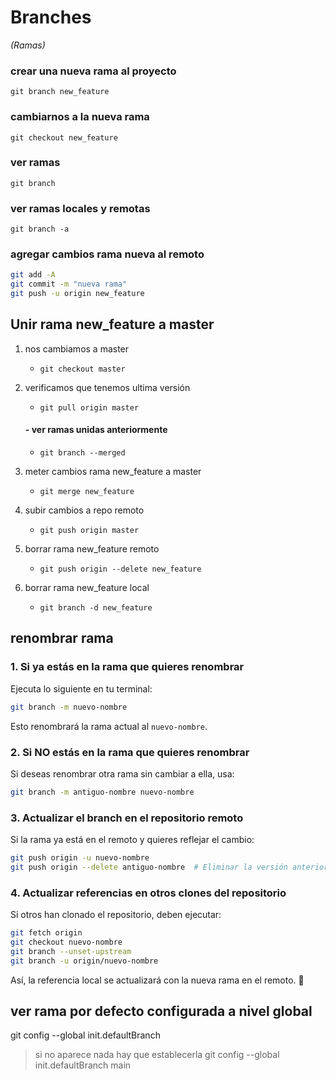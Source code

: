 # Branches 
_(Ramas)_

### crear una nueva rama al proyecto
`git branch new_feature`

### cambiarnos a la nueva rama
`git checkout new_feature`

### ver ramas
`git branch`

### ver ramas locales y remotas
`git branch -a`

### agregar cambios rama nueva al remoto
```bash
git add -A
git commit -m "nueva rama"
git push -u origin new_feature
```


## Unir rama new_feature a master

1. nos cambiamos a master
    - `git checkout master`

2. verificamos que tenemos ultima versión
    - `git pull origin master`
    #### - ver ramas unidas anteriormente
    - `git branch --merged`

3. meter cambios rama new_feature a master
    - `git merge new_feature `

4. subir cambios a repo remoto
    - `git push origin master `

5. borrar rama new_feature remoto
    - `git push origin --delete new_feature`

6. borrar rama new_feature local
    - `git branch -d new_feature`

## renombrar rama

### 1. **Si ya estás en la rama que quieres renombrar**
Ejecuta lo siguiente en tu terminal:
```sh
git branch -m nuevo-nombre
```
Esto renombrará la rama actual al `nuevo-nombre`.

### 2. **Si NO estás en la rama que quieres renombrar**
Si deseas renombrar otra rama sin cambiar a ella, usa:
```sh
git branch -m antiguo-nombre nuevo-nombre
```

### 3. **Actualizar el branch en el repositorio remoto**
Si la rama ya está en el remoto y quieres reflejar el cambio:
```sh
git push origin -u nuevo-nombre
git push origin --delete antiguo-nombre  # Eliminar la versión anterior en remoto
```

### 4. **Actualizar referencias en otros clones del repositorio**
Si otros han clonado el repositorio, deben ejecutar:
```sh
git fetch origin
git checkout nuevo-nombre
git branch --unset-upstream
git branch -u origin/nuevo-nombre
```

Así, la referencia local se actualizará con la nueva rama en el remoto. 🚀

## ver rama por defecto configurada a nivel global
git config --global init.defaultBranch

>si no aparece nada hay que establecerla
git config --global init.defaultBranch main


